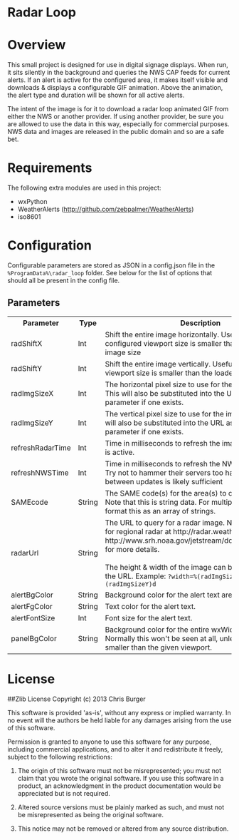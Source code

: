 Radar Loop
==========

# Overview
This small project is designed for use in digital signage displays.  When run, it sits silently in the background and queries the NWS CAP feeds for current alerts.  If an alert is active for the configured area, it makes itself visible and downloads & displays a configurable GIF animation.  Above the animation, the alert type and duration will be shown for all active alerts.

The intent of the image is for it to download a radar loop animated GIF from either the NWS or another provider.  If using another provider, be sure you are allowed to use the data in this way, especially for commercial purposes.  NWS data and images are released in the public domain and so are a safe bet.

# Requirements
The following extra modules are used in this project:

 - wxPython
 - WeatherAlerts (http://github.com/zebpalmer/WeatherAlerts)
 - iso8601

# Configuration
Configurable parameters are stored as JSON in a config.json file in the `%ProgramData%\radar_loop` folder.  See below for the list of options that should all be present in the config file.

## Parameters	
<table>
	<tr>
		<th>Parameter</th> <th>Type</th> <th>Description</th>
	</tr>
	<tr>
		<td>radShiftX</td> <td>Int</td> <td>Shift the entire image horizontally.  Useful if the configured viewport size is smaller than the loaded image size</td>
	</tr>
	<tr>
		<td>radShiftY</td> <td>Int</td> <td>Shift the entire image vertically.  Useful if the configured viewport size is smaller than the loaded image size</td>
	</tr>
	<tr>
		<td>radImgSizeX</td> <td>Int</td> <td>The horizontal pixel size to use for the image viewport.  This will also be substituted into the URL as the first parameter if one exists.</td>
	</tr>
	<tr>
		<td>radImgSizeY</td> <td>Int</td> <td>The vertical pixel size to use for the image viewport.  This will also be substituted into the URL as the second parameter if one exists.</td>
	</tr>
	<tr>
		<td>refreshRadarTime</td> <td>Int</td> <td>Time in milliseconds to refresh the image when an alert is active.</td>
	</tr>
	<tr>
		<td>refreshNWSTime</td> <td>Int</td> <td>Time in milliseconds to refresh the NWS alert infomation.  Try not to hammer their servers too hard - 10 minutes between updates is likely sufficient</td>
	</tr>
	<tr>
		<td>SAMEcode</td> <td>String</td> <td>The SAME code(s) for the area(s) to check for alerts.  Note that this is string data.  For multiple SAME codes, format this as an array of strings.</td>
	</tr>
	<tr>
		<td>radarUrl</td> <td>String</td> <td>The URL to query for a radar image.  NWS has gif loops for regional radar at http://radar.weather.gov/lite/.  See http://www.srh.noaa.gov/jetstream/doppler/radarfaq.htm for more details.
		<br><br>
		The height & width of the image can be substituted in the URL.  Example:
		<code>?width=%(radImgSizeX)d&height=%(radImgSizeY)d</code>
		</td>
	</tr>
	<tr>
		<td>alertBgColor</td> <td>String</td> <td>Background color for the alert text area.</td>
	</tr>
	<tr>
		<td>alertFgColor</td> <td>String</td> <td>Text color for the alert text.</td>
	</tr>
	<tr>
		<td>alertFontSize</td> <td>Int</td> <td>Font size for the alert text.</td>
	</tr>
	<tr>
		<td>panelBgColor</td> <td>String</td> <td>Background color for the entire wxWidgets panel.  Normally this won't be seen at all, unless your image is smaller than the given viewport.</td>
	</tr>
</table>

# License
##Zlib License
Copyright (c) 2013 Chris Burger

This software is provided 'as-is', without any express or implied
warranty. In no event will the authors be held liable for any damages
arising from the use of this software.

Permission is granted to anyone to use this software for any purpose,
including commercial applications, and to alter it and redistribute it
freely, subject to the following restrictions:

   1. The origin of this software must not be misrepresented; you must not
   claim that you wrote the original software. If you use this software
   in a product, an acknowledgment in the product documentation would be
   appreciated but is not required.

   2. Altered source versions must be plainly marked as such, and must not be
   misrepresented as being the original software.

   3. This notice may not be removed or altered from any source
   distribution.